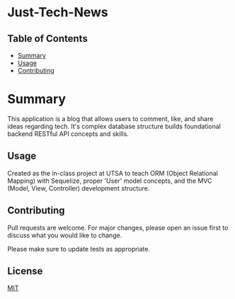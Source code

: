# Just-Tech-News

## Table of Contents

- [Summary](#summary)
- [Usage](#usage)
- [Contributing](#contributing)

# Summary

This application is a blog that allows users to comment, like, and share ideas regarding tech. It's complex database structure builds foundational backend RESTful API concepts and skills.

## Usage

Created as the in-class project at UTSA to teach ORM (Object Relational Mapping) with Sequelize, proper 'User' model concepts, and the MVC (Model, View, Controller) development structure.

## Contributing

Pull requests are welcome. For major changes, please open an issue first to discuss what you would like to change.

Please make sure to update tests as appropriate.

## License

[MIT](https://choosealicense.com/licenses/mit/)
